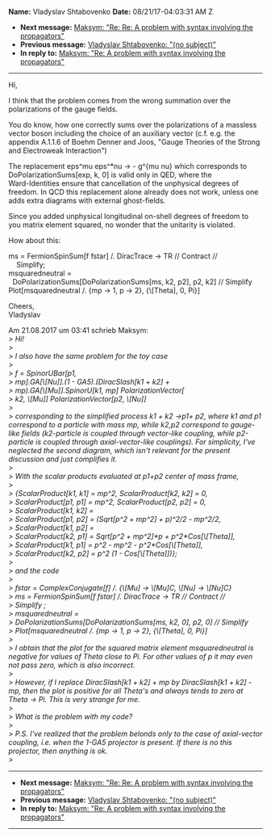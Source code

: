 **Name:** Vladyslav Shtabovenko
**Date:** 08/21/17-04:03:31 AM Z

  - **Next message:** [Maksym: "Re: Re: A problem with syntax involving
    the propagators"](1306.html)
  - **Previous message:** [Vladyslav Shtabovenko: "(no
    subject)"](1304.html)
  - **In reply to:** [Maksym: "Re: A problem with syntax involving the
    propagators"](1302.html)

-----

Hi,  

I think that the problem comes from the wrong summation over the  
polarizations of the gauge fields.  

You do know, how one correctly sums over the polarizations of a
massless  
vector boson including the choice of an auxiliary vector (c.f. e.g.
the  
appendix A.1.1.6 of Boehm Denner and Joos, "Gauge Theories of the
Strong  
and Electroweak Interaction")  

The replacement eps^mu eps^\*nu -\> - g^{mu nu} which corresponds to  
DoPolarizationSums[exp, k, 0] is valid only in QED, where the  
Ward-Identities ensure that cancellation of the unphysical degrees of  
freedom. In QCD this replacement alone already does not work, unless
one  
adds extra diagrams with external ghost-fields.  

Since you added unphysical longitudinal on-shell degrees of freedom to  
you matrix element squared, no wonder that the unitarity is violated.  

How about this:  

ms = FermionSpinSum[f fstar] /. DiracTrace -\> TR // Contract
//  
    Simplify;  
msquaredneutral =  
  DoPolarizationSums[DoPolarizationSums[ms, k2, p2], p2,
k2] // Simplify  
Plot[msquaredneutral /. {mp -\> 1, p -\> 2}, {\\[Theta], 0,
Pi}]  

Cheers,  
Vladyslav  

Am 21.08.2017 um 03:41 schrieb Maksym:  
*\> Hi\!*  
*\>*  
*\> I also have the same problem for the toy case*  
*\>*  
*\> f = SpinorUBar[p1,*  
*\> mp].GA[\\[Nu]].(1 - GA5).(DiracSlash[k1 +
k2] +*  
*\> mp).GA[\\[Mu]].SpinorU[k1, mp]
PolarizationVector[*  
*\> k2, \\[Mu]] PolarizationVector[p2,
\\[Nu]]*  
*\>*  
*\> corresponding to the simplified process k1 + k2 -\>p1+ p2, where k1
and p1 correspond to a particle with mass mp, while k2,p2 correspond to
gauge-like fields (k2-particle is coupled through vector-like coupling,
while p2-particle is coupled through axial-vector-like couplings). For
simplicity, I've neglected the second diagram, which isn't relevant for
the present discussion and just complifies it.*  
*\>*  
*\> With the scalar products evaluated at p1+p2 center of mass frame,*  
*\>*  
*\> {ScalarProduct[k1, k1] = mp^2, ScalarProduct[k2, k2]
= 0,*  
*\> ScalarProduct[p1, p1] = mp^2, ScalarProduct[p2, p2]
= 0,*  
*\> ScalarProduct[k1, k2] =*  
*\> ScalarProduct[p1, p2] = (Sqrt[p^2 + mp^2] + p)^2/2 -
mp^2/2,*  
*\> ScalarProduct[k1, p2] =*  
*\> ScalarProduct[k2, p1] = Sqrt[p^2 + mp^2]\*p +
p^2\*Cos[\\[Theta]],*  
*\> ScalarProduct[k1, p1] = p^2 - mp^2 -
p^2\*Cos[\\[Theta]],*  
*\> ScalarProduct[k2, p2] = p^2 (1 -
Cos[\\[Theta]])};*  
*\>*  
*\> and the code*  
*\>*  
*\> fstar = ComplexConjugate[f] /. {\\[Mu] -\>
\\[Mu]C, \\[Nu] -\> \\[Nu]C}*  
*\> ms = FermionSpinSum[f fstar] /. DiracTrace -\> TR //
Contract //*  
*\> Simplify ;*  
*\> msquaredneutral =*  
*\> DoPolarizationSums[DoPolarizationSums[ms, k2, 0], p2,
0] // Simplify*  
*\> Plot[msquaredneutral /. {mp -\> 1, p -\> 2}, {\\[Theta],
0, Pi}]*  
*\>*  
*\> I obtain that the plot for the squared matrix element
msquaredneutral is negative for values of Theta close to Pi. For other
values of p it may even not pass zero, which is also incorrect.*  
*\>*  
*\> However, if I replace DiracSlash[k1 + k2] + mp by
DiracSlash[k1 + k2] - mp, then the plot is positive for all
Theta's and always tends to zero at Theta -\> Pi. This is very strange
for me.*  
*\>*  
*\> What is the problem with my code?*  
*\>*  
*\> P.S. I've realized that the problem belonds only to the case of
axial-vector coupling, i.e. when the 1-GA5 projector is present. If
there is no this projector, then anything is ok.*  
*\>*  

-----

  - **Next message:** [Maksym: "Re: Re: A problem with syntax involving
    the propagators"](1306.html)
  - **Previous message:** [Vladyslav Shtabovenko: "(no
    subject)"](1304.html)
  - **In reply to:** [Maksym: "Re: A problem with syntax involving the
    propagators"](1302.html)

-----

